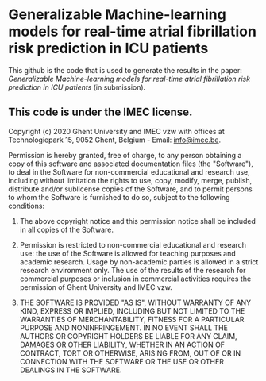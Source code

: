 # Generalizable Machine-learning models for real-time atrial fibrillation risk prediction in ICU patients
This github is the code that is used to generate the results in the paper: _Generalizable Machine-learning models for real-time atrial fibrillation risk prediction in ICU patients_ (in submission).


## This code is under the IMEC license.
Copyright (c) 2020 Ghent University and IMEC vzw with offices at Technologiepark 15,  9052 Ghent, Belgium - Email: info@imec.be.

Permission is hereby granted, free of charge, to any person obtaining a copy of this software and associated documentation files (the "Software"), to deal in the Software for non-commercial educational and research use, including without limitation the rights to use, copy, modify, merge, publish, distribute and/or sublicense copies of the Software, and to permit persons to whom the Software is furnished to do so, subject to the following conditions:

1. The above copyright notice and this permission notice shall be included in all copies of the Software.

2. Permission is restricted to non-commercial educational and research use: the use of the Software is allowed for teaching purposes and academic research. Usage by non-academic parties is allowed in a strict research environment only. The use of the results of the research for commercial purposes or inclusion in commercial activities requires the permission of Ghent University and IMEC vzw. 

3. THE SOFTWARE IS PROVIDED "AS IS", WITHOUT WARRANTY OF ANY KIND, EXPRESS OR IMPLIED, INCLUDING BUT NOT LIMITED TO THE WARRANTIES OF MERCHANTABILITY, FITNESS FOR A PARTICULAR PURPOSE AND NONINFRINGEMENT. IN NO EVENT SHALL THE AUTHORS OR COPYRIGHT HOLDERS BE LIABLE FOR ANY CLAIM, DAMAGES OR OTHER LIABILITY, WHETHER IN AN ACTION OF CONTRACT, TORT OR OTHERWISE, ARISING FROM, OUT OF OR IN CONNECTION WITH THE SOFTWARE OR THE USE OR OTHER DEALINGS IN THE SOFTWARE.

